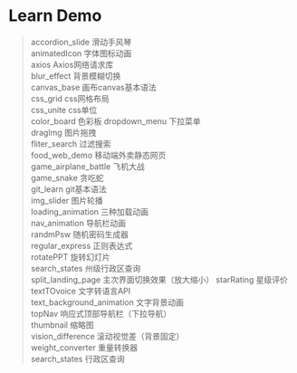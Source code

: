 # Learn Demo

>accordion_slide 滑动手风琴  
>animatedIcon 字体图标动画  
>axios Axios网络请求库  
>blur_effect 背景模糊切换  
>canvas_base 画布canvas基本语法  
>css_grid css网格布局  
>css_unite css单位  
>color_board 色彩板
>dropdown_menu 下拉菜单  
>dragImg 图片拖拽  
>fliter_search 过滤搜索  
>food_web_demo 移动端外卖静态网页  
>game_airplane_battle 飞机大战  
>game_snake 贪吃蛇  
>git_learn git基本语法  
>img_slider 图片轮播  
>loading_animation 三种加载动画  
>nav_animation 导航栏动画  
>randmPsw 随机密码生成器  
>regular_express 正则表达式  
>rotatePPT 旋转幻灯片  
>search_states  州级行政区查询  
>split_landing_page 主次界面切换效果（放大缩小） 
>starRating  星级评价 
>textTOvoice 文字转语言API  
>text_background_animation 文字背景动画  
>topNav 响应式顶部导航栏（下拉导航）  
>thumbnail 缩略图  
>vision_difference 滚动视觉差（背景固定）  
>weight_converter 重量转换器  
>search_states 行政区查询  
